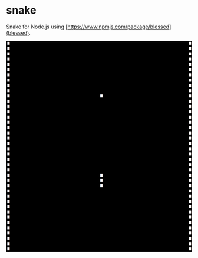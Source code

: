 # snake

Snake for Node.js using [https://www.npmjs.com/package/blessed](blessed).

![Screenshot](screenshot.png?raw=true "Screenshot")

